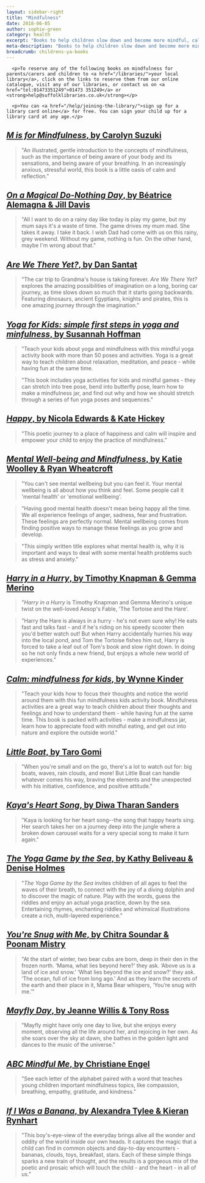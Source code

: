 ```yaml
---
layout: sidebar-right
title: "Mindfulness"
date: 2018-06-05
author: sophie-green
category: health
excerpt: "Books to help children slow down and become more mindful, calm and happy."
meta-description: "Books to help children slow down and become more mindful, calm and happy, including titles on yoga and wellbeing."
breadcrumb: childrens-ya-books
---
```


<div class="{% include /c/generic-panel.html %}">

      <p>To reserve any of the following books on mindfulness for parents/carers and children to <a href="/libraries/">your local library</a>, click on the links to reserve them from our online catalogue, visit any of our libraries, or contact us on <a href="tel:01473351249">01473 351249</a> or <strong>help@suffolklibraries.co.uk</strong></p>

      <p>You can <a href="/help/joining-the-library/">sign up for a library card online</a> for free. You can sign your child up for a library card at any age.</p>

</div>

## [<cite>M is for Mindfulness</cite>, by Carolyn Suzuki](https://suffolk.spydus.co.uk/cgi-bin/spydus.exe/ENQ/OPAC/BIBENQ?BRN=2651718)

> "An illustrated, gentle introduction to the concepts of mindfulness, such as the importance of being aware of your body and its sensations, and being aware of your breathing. In an increasingly anxious, stressful world, this book is a little oasis of calm and reflection."

## [<cite>On a Magical Do-Nothing Day</cite>, by Béatrice Alemagna & Jill Davis](https://suffolk.spydus.co.uk/cgi-bin/spydus.exe/ENQ/OPAC/BIBENQ?BRN=2426349)

> "All I want to do on a rainy day like today is play my game, but my mum says it's a waste of time. The game drives my mum mad. She takes it away. I take it back. I wish Dad had come with us on this rainy, grey weekend. Without my game, nothing is fun. On the other hand, maybe I'm wrong about that."

## [<cite>Are We There Yet?</cite>, by Dan Santat](https://suffolk.spydus.co.uk/cgi-bin/spydus.exe/ENQ/OPAC/BIBENQ?BRN=2124148)

> "The car trip to Grandma's house is taking forever. <cite>Are We There Yet?</cite> explores the amazing possibilities of imagination on a long, boring car journey, as time slows down so much that it starts going backwards. Featuring dinosaurs, ancient Egyptians, knights and pirates, this is one amazing journey through the imagination."

## [<cite>Yoga for Kids: simple first steps in yoga and minfulness</cite>, by Susannah Hoffman](https://suffolk.spydus.co.uk/cgi-bin/spydus.exe/ENQ/OPAC/BIBENQ?BRN=2427334)

> "Teach your kids about yoga and mindfulness with this mindful yoga activity book with more than 50 poses and activities. Yoga is a great way to teach children about relaxation, meditation, and peace - while having fun at the same time.

> "This book includes yoga activities for kids and mindful games - they can stretch into tree pose, bend into butterfly pose, learn how to make a mindfulness jar, and find out why and how we should stretch through a series of fun yoga poses and sequences."

## [<cite>Happy</cite>, by Nicola Edwards & Kate Hickey](https://suffolk.spydus.co.uk/cgi-bin/spydus.exe/ENQ/OPAC/BIBENQ?BRN=2581155)

> "This poetic journey to a place of happiness and calm will inspire and empower your child to enjoy the practice of mindfulness."

## [<cite>Mental Well-being and Mindfulness</cite>, by Katie Woolley & Ryan Wheatcroft](https://suffolk.spydus.co.uk/cgi-bin/spydus.exe/ENQ/OPAC/BIBENQ?BRN=2353764)

> "You can't see mental wellbeing but you can feel it. Your mental wellbeing is all about how you think and feel. Some people call it 'mental health' or 'emotional wellbeing'.

> "Having good mental health doesn't mean being happy all the time. We all experience feelings of anger, sadness, fear and frustration. These feelings are perfectly normal. Mental wellbeing comes from finding positive ways to manage these feelings as you grow and develop.

> "This simply written title explores what mental health is, why it is important and ways to deal with some mental health problems such as stress and anxiety."

## [<cite>Harry in a Hurry</cite>, by Timothy Knapman & Gemma Merino](https://suffolk.spydus.co.uk/cgi-bin/spydus.exe/ENQ/OPAC/BIBENQ?BRN=2563732)

> "<cite>Harry in a Hurry</cite> is Timothy Knapman and Gemma Merino's unique twist on the well-loved Aesop's Fable, 'The Tortoise and the Hare'.

> "Harry the Hare is always in a hurry - he's not even sure why! He eats fast and talks fast - and if he's riding on his speedy scooter then you'd better watch out! But when Harry accidentally hurries his way into the local pond, and Tom the Tortoise fishes him out, Harry is forced to take a leaf out of Tom's book and slow right down. In doing so he not only finds a new friend, but enjoys a whole new world of experiences."

## [<cite>Calm: mindfulness for kids</cite>, by Wynne Kinder](https://suffolk.spydus.co.uk/cgi-bin/spydus.exe/ENQ/OPAC/BIBENQ?BRN=2504758)

> "Teach your kids how to focus their thoughts and notice the world around them with this fun mindfulness kids activity book. Mindfulness activities are a great way to teach children about their thoughts and feelings and how to understand them - while having fun at the same time. This book is packed with activities - make a mindfulness jar, learn how to appreciate food with mindful eating, and get out into nature and explore the outside world."

## [<cite>Little Boat</cite>, by Taro Gomi](https://suffolk.spydus.co.uk/cgi-bin/spydus.exe/ENQ/OPAC/BIBENQ?BRN=2463015)

> "When you're small and on the go, there's a lot to watch out for: big boats, waves, rain clouds, and more! But Little Boat can handle whatever comes his way, braving the elements and the unexpected with his initiative, confidence, and positive attitude."

## [<cite>Kaya's Heart Song</cite>, by Diwa Tharan Sanders](https://suffolk.spydus.co.uk/cgi-bin/spydus.exe/ENQ/OPAC/BIBENQ?BRN=2332666)

> "Kaya is looking for her heart song--the song that happy hearts sing. Her search takes her on a journey deep into the jungle where a broken down carousel waits for a very special song to make it turn again."

## [<cite>The Yoga Game by the Sea</cite>, by Kathy Beliveau & Denise Holmes](https://suffolk.spydus.co.uk/cgi-bin/spydus.exe/ENQ/OPAC/BIBENQ?BRN=1711139)

> "<cite>The Yoga Game by the Sea</cite> invites children of all ages to feel the waves of their breath, to connect with the joy of a diving dolphin and to discover the magic of nature. Play with the words, guess the riddles and enjoy an actual yoga practice, down by the sea. Entertaining rhymes, enchanting riddles and whimsical illustrations create a rich, multi-layered experience."

## [<cite>You're Snug with Me</cite>, by Chitra Soundar & Poonam Mistry](https://suffolk.spydus.co.uk/cgi-bin/spydus.exe/ENQ/OPAC/BIBENQ?BRN=2454936)

> "At the start of winter, two bear cubs are born, deep in their den in the frozen north. ‘Mama, what lies beyond here?’ they ask. ‘Above us is a land of ice and snow.’ ‘What lies beyond the ice and snow?’ they ask. ‘The ocean, full of ice from long ago.’ And as they learn the secrets of the earth and their place in it, Mama Bear whispers, ‘You’re snug with me.’"

## [<cite>Mayfly Day</cite>, by Jeanne Willis & Tony Ross](https://suffolk.spydus.co.uk/cgi-bin/spydus.exe/ENQ/OPAC/BIBENQ?BRN=659705)

> "Mayfly might have only one day to live, but she enjoys every moment, observing all the life around her, and rejoicing in her own. As she soars over the sky at dawn, she bathes in the golden light and dances to the music of the universe."

## [<cite>ABC Mindful Me</cite>, by Christiane Engel](https://suffolk.spydus.co.uk/cgi-bin/spydus.exe/ENQ/OPAC/BIBENQ?BRN=2391200)

> "See each letter of the alphabet paired with a word that teaches young children important mindfulness topics, like compassion, breathing, empathy, gratitude, and kindness."

## [<cite>If I Was a Banana</cite>, by Alexandra Tylee & Kieran Rynhart](https://suffolk.spydus.co.uk/cgi-bin/spydus.exe/ENQ/OPAC/BIBENQ?BRN=2262164)

> "This boy's-eye-view of the everyday brings alive all the wonder and oddity of the world inside our own heads. It captures the magic that a child can find in common objects and day-to-day encounters - bananas, clouds, toys, breakfast, stars. Each of these simple things sparks a new train of thought, and the results is a gorgeous mix of the poetic and prosaic which will touch the child - and the heart - in all of us."

